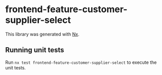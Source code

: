 # frontend-feature-customer-supplier-select

This library was generated with [Nx](https://nx.dev).

## Running unit tests

Run `nx test frontend-feature-customer-supplier-select` to execute the unit tests.
